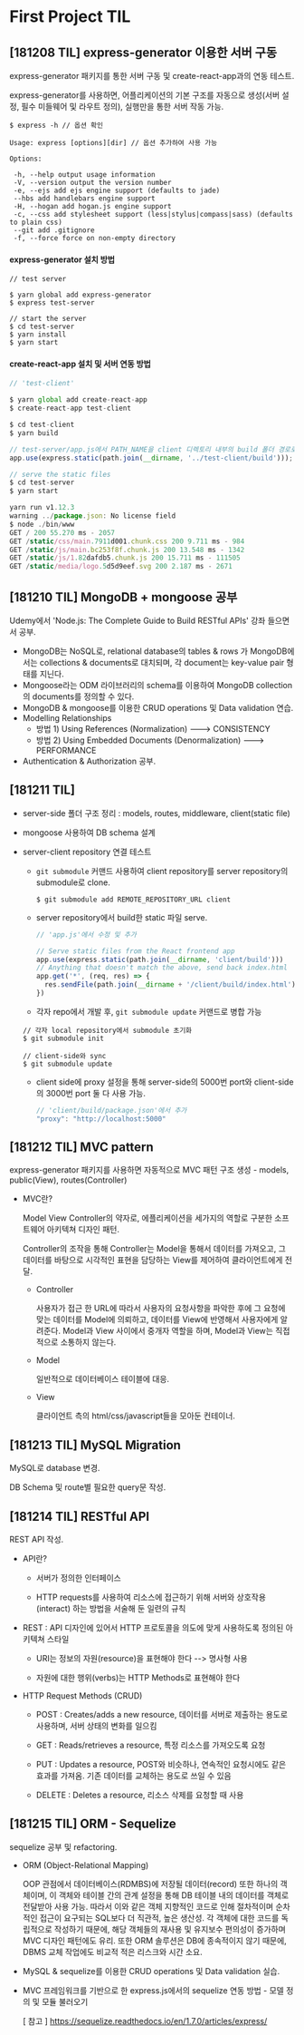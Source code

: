 # First Project TIL



## [181208 TIL] express-generator 이용한 서버 구동

express-generator 패키지를 통한 서버 구동 및 create-react-app과의 연동 테스트.

express-generator를 사용하면, 어플리케이션의 기본 구조를 자동으로 생성(서버 설정, 필수 미들웨어 및 라우트 정의), 실행만을 통한 서버 작동 가능.

```
$ express -h // 옵션 확인

Usage: express [options][dir] // 옵션 추가하여 사용 가능

Options:

 -h, --help output usage information
 -V, --version output the version number
 -e, --ejs add ejs engine support (defaults to jade)
 --hbs add handlebars engine support
 -H, --hogan add hogan.js engine support
 -c, --css add stylesheet support (less|stylus|compass|sass) (defaults to plain css)
 --git add .gitignore
 -f, --force force on non-empty directory
```



#### express-generator 설치 방법

```
// test server

$ yarn global add express-generator
$ express test-server

// start the server
$ cd test-server
$ yarn install
$ yarn start
```



#### create-react-app 설치 및 서버 연동 방법

```javascript
// 'test-client'

$ yarn global add create-react-app
$ create-react-app test-client

$ cd test-client
$ yarn build

// test-server/app.js에서 PATH_NAME을 client 디렉토리 내부의 build 폴더 경로로 수정
app.use(express.static(path.join(__dirname, '../test-client/build')));

// serve the static files
$ cd test-server
$ yarn start

yarn run v1.12.3
warning ../package.json: No license field
$ node ./bin/www
GET / 200 55.270 ms - 2057
GET /static/css/main.7911d001.chunk.css 200 9.711 ms - 984
GET /static/js/main.bc253f8f.chunk.js 200 13.548 ms - 1342
GET /static/js/1.82dafdb5.chunk.js 200 15.711 ms - 111505
GET /static/media/logo.5d5d9eef.svg 200 2.187 ms - 2671
```





## [181210 TIL] MongoDB + mongoose 공부 

Udemy에서 'Node.js: The Complete Guide to Build RESTful APIs' 강좌 들으면서 공부.

* MongoDB는 NoSQL로, relational database의 tables & rows 가 MongoDB에서는 collections & documents로 대치되며, 각 document는 key-value pair 형태를 지닌다.
* Mongoose라는 ODM 라이브러리의 schema를 이용하여 MongoDB collection의 documents를 정의할 수 있다.
* MongoDB & mongoose를 이용한 CRUD operations 및 Data validation 연습.
* Modelling Relationships 
  * 방법 1) Using References (Normalization) ---> CONSISTENCY
  * 방법 2) Using Embedded Documents (Denormalization) ---> PERFORMANCE
* Authentication & Authorization 공부.





## [181211 TIL]

* server-side 폴더 구조 정리 : models, routes, middleware, client(static file)

* mongoose 사용하여 DB schema 설계

* server-client repository 연결 테스트

  * `git submodule` 커맨드 사용하여 client repository를 server repository의 submodule로 clone.

    ```
    $ git submodule add REMOTE_REPOSITORY_URL client
    ```

  * server repository에서 build한 static 파일 serve.

    ```javascript
    // 'app.js'에서 수정 및 추가
    
    // Serve static files from the React frontend app
    app.use(express.static(path.join(__dirname, 'client/build')))
    // Anything that doesn't match the above, send back index.html
    app.get('*', (req, res) => {
      res.sendFile(path.join(__dirname + '/client/build/index.html'))
    })
    ```

  *  각자 repo에서 개발 후, `git submodule update` 커맨드로 병합 가능

    ```
    // 각자 local repository에서 submodule 초기화
    $ git submodule init
    
    // client-side와 sync
    $ git submodule update 
    ```

  * client side에 proxy 설정을 통해 server-side의 5000번 port와 client-side의 3000번 port 둘 다 사용 가능.

    ```javascript
    // 'client/build/package.json'에서 추가
    "proxy": "http://localhost:5000"
    ```





## [181212 TIL] MVC pattern

express-generator 패키지를 사용하면 자동적으로 MVC 패턴 구조 생성 - models, public(View), routes(Controller) 

* MVC란?

  Model View Controller의 약자로, 에플리케이션을 세가지의 역할로 구분한 소프트웨어 아키텍쳐 디자인 패턴.

  Controller의 조작을 통해 Controller는 Model을 통해서 데이터를 가져오고, 그 데이터를 바탕으로 시각적인 표현을 담당하는 View를 제어하여 클라이언트에게 전달. 

  * Controller

    사용자가 접근 한 URL에 따라서 사용자의 요청사항을 파악한 후에 그 요청에 맞는 데이터를 Model에 의뢰하고, 데이터를 View에 반영해서 사용자에게 알려준다. Model과 View 사이에서 중개자 역할을 하며, Model과 View는 직접적으로 소통하지 않는다.

  * Model

    일반적으로 데이터베이스 테이블에 대응. 

  * View

    클라이언트 측의 html/css/javascript들을 모아둔 컨테이너. 





## [181213 TIL] MySQL Migration

MySQL로 database 변경.

DB Schema 및 route별 필요한 query문 작성.





## [181214 TIL] RESTful API

REST API 작성.

* API란?

  * 서버가 정의한 인터페이스

  * HTTP requests를 사용하여 리소스에 접근하기 위해 서버와 상호작용(interact) 하는 방법을 서술해 둔 일련의 규칙

* REST : API 디자인에 있어서 HTTP 프로토콜을 의도에 맞게 사용하도록 정의된 아키텍쳐 스타일

  * URI는 정보의 자원(resource)을 표현해야 한다 --> 명사형 사용

  * 자원에 대한 행위(verbs)는 HTTP Methods로 표현해야 한다

* HTTP Request Methods (CRUD)

  * POST : Creates/adds a new resource, 데이터를 서버로 제출하는 용도로 사용하며, 서버 상태의 변화를 일으킴

  * GET : Reads/retrieves a resource, 특정 리소스를 가져오도록 요청 

  * PUT : Updates a resource, POST와 비슷하나, 연속적인 요청시에도 같은 효과를 가져옴. 기존 데이터를 교체하는 용도로 쓰일 수 있음

  * DELETE : Deletes a resource, 리소스 삭제를 요청할 때 사용





## [181215 TIL] ORM - Sequelize

sequelize 공부 및 refactoring.

* ORM (Object-Relational Mapping) 

  OOP 관점에서 데이터베이스(RDMBS)에 저장될 데이터(record) 또한 하나의 객체이며, 이 객체와 테이블 간의 관계 설정을 통해 DB 테이블 내의 데이터를 객체로 전달받아 사용 가능. 따라서 이와 같은 객체 지향적인 코드로 인해 절차적이며 순차적인 접근이 요구되는 SQL보다 더 직관적, 높은 생산성. 각 객체에 대한 코드를 독립적으로 작성하기 때문에, 해당 객체들의 재사용 및 유지보수 편의성이 증가하며 MVC 디자인 패턴에도 유리. 또한 ORM 솔루션은 DB에 종속적이지 않기 때문에, DBMS 교체 작업에도 비교적 적은 리스크와 시간 소요.

* MySQL & sequelize를 이용한 CRUD operations 및 Data validation 실습.

* MVC 프레임워크를 기반으로 한 express.js에서의 sequelize 연동 방법 - 모델 정의 및 모듈 불러오기

  [ 참고 ] https://sequelize.readthedocs.io/en/1.7.0/articles/express/